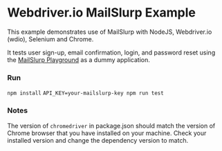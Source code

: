# Webdriver.io MailSlurp Example
This example demonstrates use of MailSlurp with NodeJS, Webdriver.io (wdio), Selenium and Chrome.

It tests user sign-up, email confirmation, login, and password reset using the [MailSlurp Playground](https://playground.mailslurp.com) as a dummy application.

### Run
`npm install`
`API_KEY=your-mailslurp-key npm run test`

### Notes
The version of `chromedriver` in package.json should match the version of Chrome browser that you have installed on your machine. Check your installed version and change the dependency version to match.
